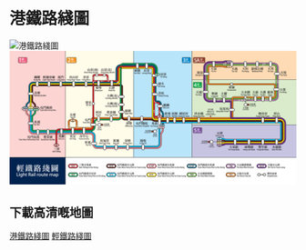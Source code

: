 # 港鐵路綫圖
![港鐵路綫圖](./mtr.png "港鐵路綫圖")
![輕鐵路綫圖](./lr.png "輕鐵路綫圖")
## 下載高清嘅地圖
[港鐵路綫圖](./mtr.pdf)
[輕鐵路綫圖](./lr.pdf)
